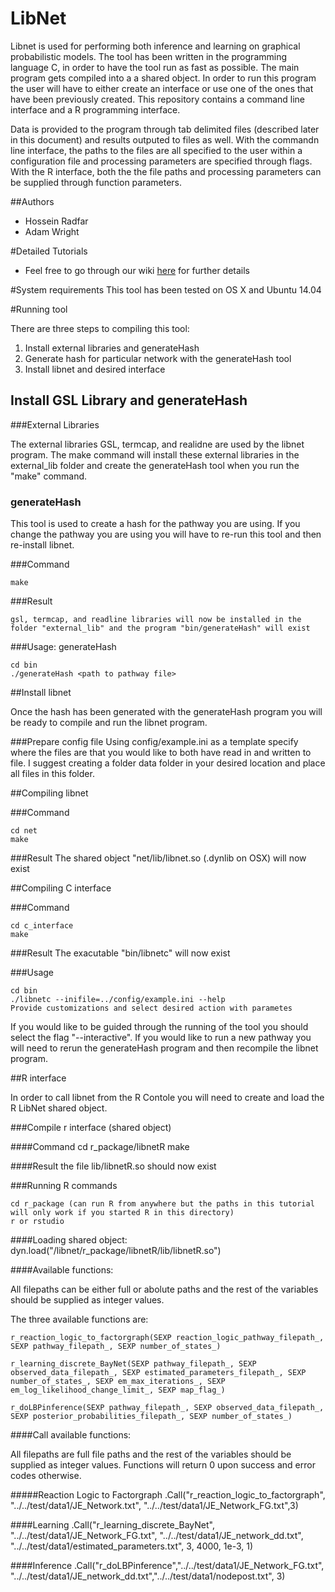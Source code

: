# LibNet

Libnet is used for performing both inference and learning on graphical probabilistic models. The tool has been written in the programming language C, in order to have the tool run as fast as possible. The main program gets compiled into a a shared object. In order to run this program the user will have to either create an interface or use one of the ones that have been previously created. This repository contains a command line interface and a R programming interface. 

Data is provided to the program through tab delimited files (described later in this document) and results outputed to files as well. With the commandn line interface, the paths to the files are all specified to the user within a configuration file and processing parameters are specified through flags. With the R interface, both the the file paths and processing parameters can be supplied through function parameters. 

##Authors

   - Hossein Radfar 
   - Adam Wright 

#Detailed Tutorials
   - Feel free to go through our wiki [here](https://github.com/OICR/LibNet/wiki) for further details

#System requirements
This tool has been tested on OS X and Ubuntu 14.04

#Running tool

There are three steps to compiling this tool:

1. Install external libraries and generateHash
2. Generate hash for particular network with the  generateHash tool
3. Install libnet and desired interface  

## Install GSL Library and generateHash

###External Libraries

The external libraries GSL, termcap, and realidne are used by the libnet program. The make command will install these external libraries in the external_lib folder and create the generateHash tool when you run the "make" command. 

### generateHash

This tool is used to create a hash for the pathway you are using. If you change the pathway you are using you will have to re-run this tool and then re-install libnet. 

###Command

	make 
	
###Result

	gsl, termcap, and readline libraries will now be installed in the folder "external_lib" and the program "bin/generateHash" will exist

###Usage: generateHash

	cd bin  
	./generateHash <path to pathway file>  

##Install libnet

Once the hash has been generated with the generateHash program you will be ready to compile and run the libnet program. 

###Prepare config file
Using config/example.ini as a template specify where the files are that you would like to both have read in and written to file. I suggest creating a folder data folder in your desired location and place all files in this folder. 

##Compiling libnet

###Command

	cd net  
	make  

###Result
	The shared object "net/lib/libnet.so (.dynlib on OSX) will now exist

##Compiling C interface

###Command

	cd c_interface  
	make  
	
###Result
	The exacutable "bin/libnetc" will now exist

###Usage

	cd bin  
	./libnetc --inifile=../config/example.ini --help  
	Provide customizations and select desired action with parametes  

If you would like to be guided through the running of the tool you should select the flag "--interactive".
If you would like to run a new pathway you will need to rerun the generateHash program and then recompile the libnet program.

##R interface

In order to call libnet from the R Contole you will need to create and load the R LibNet shared object. 

###Compile r interface (shared object)

####Command
	cd r_package/libnetR
	make

####Result
	the file lib/libnetR.so should now exist

###Running R commands

	cd r_package (can run R from anywhere but the paths in this tutorial will only work if you started R in this directory)
	r or rstudio

####Loading shared object:
	dyn.load("<path to repo>/libnet/r_package/libnetR/lib/libnetR.so")

		
####Available functions:

All filepaths can be either full or abolute paths and the rest of the variables should be supplied as integer values. 

The three available functions are:

	r_reaction_logic_to_factorgraph(SEXP reaction_logic_pathway_filepath_, SEXP pathway_filepath_, SEXP number_of_states_) 
	
	r_learning_discrete_BayNet(SEXP pathway_filepath_, SEXP observed_data_filepath_, SEXP estimated_parameters_filepath_, SEXP number_of_states_, SEXP em_max_iterations_, SEXP em_log_likelihood_change_limit_, SEXP map_flag_) 
	
	r_doLBPinference(SEXP pathway_filepath_, SEXP observed_data_filepath_, SEXP posterior_probabilities_filepath_, SEXP number_of_states_) 
	
####Call available functions:

All filepaths are full file paths and the rest of the variables should be supplied as integer values. Functions will return 0 upon success and error codes otherwise. 

#####Reaction Logic to Factorgraph
	.Call("r_reaction_logic_to_factorgraph", "../../test/data1/JE_Network.txt", "../../test/data1/JE_Network_FG.txt",3)
	
####Learning
	.Call("r_learning_discrete_BayNet", "../../test/data1/JE_Network_FG.txt", "../../test/data1/JE_network_dd.txt", "../../test/data1/estimated_parameters.txt", 3, 4000, 1e-3, 1)
		
####Inference
	.Call("r_doLBPinference","../../test/data1/JE_Network_FG.txt", "../../test/data1/JE_network_dd.txt","../../test/data1/nodepost.txt", 3)
	
	

